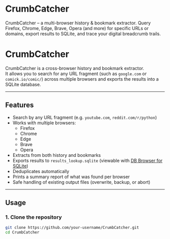 # CrumbCatcher
CrumbCatcher – a multi-browser history &amp; bookmark extractor. Query Firefox, Chrome, Edge, Brave, Opera (and more) for specific URLs or domains, export results to SQLite, and trace your digital breadcrumb trails.

# CrumbCatcher

CrumbCatcher is a cross-browser history and bookmark extractor.  
It allows you to search for any URL fragment (such as `google.com` or `comick.io/comic/`) across multiple browsers and exports the results into a SQLite database.

---

## Features
- Search by any URL fragment (e.g. `youtube.com`, `reddit.com/r/python`)
- Works with multiple browsers:
  - Firefox
  - Chrome
  - Edge
  - Brave
  - Opera
- Extracts from both history and bookmarks
- Exports results to `results_lookup.sqlite` (viewable with [DB Browser for SQLite](https://sqlitebrowser.org/))
- Deduplicates automatically
- Prints a summary report of what was found per browser
- Safe handling of existing output files (overwrite, backup, or abort)

---

## Usage

### 1. Clone the repository
```bash
git clone https://github.com/your-username/CrumbCatcher.git
cd CrumbCatcher
